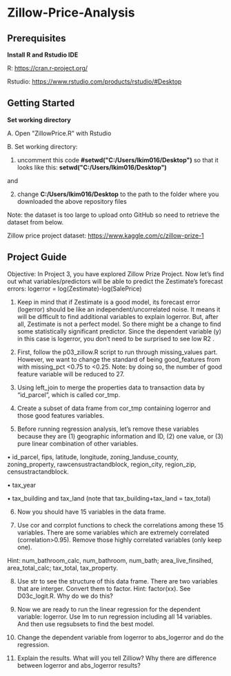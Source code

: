 # Zillow-Price-Analysis

## Prerequisites
**Install R and Rstudio IDE**

R: https://cran.r-project.org/

Rstudio: https://www.rstudio.com/products/rstudio/#Desktop

## Getting Started
**Set working directory**

A. Open "ZillowPrice.R" with Rstudio

B. Set working directory:

1. uncomment this code **#setwd("C:/Users/lkim016/Desktop")** so that it looks like this: **setwd("C:/Users/lkim016/Desktop")**

and

2. change **C:/Users/lkim016/Desktop** to the path to the folder where you downloaded the above repository files

Note: the dataset is too large to upload onto GitHub so need to retrieve the dataset from below.

Zillow price project dataset: https://www.kaggle.com/c/zillow-prize-1

## Project Guide
Objective: In Project 3, you have explored Zillow Prize Project. Now let’s find out what
variables/predictors will be able to predict the Zestimate’s forecast errors:
logerror = log(Zestimate)-log(SalePrice)

1. Keep in mind that if Zestimate is a good model, its forecast error (logerror) should be like
an independent/uncorrelated noise. It means it will be difficult to find additional variables
to explain logerror. But, after all, Zestimate is not a perfect model. So there might be a
change to find some statistically significant predictor. Since the dependent variable (y) in
this case is logerror, you don’t need to be surprised to see low R2
.

2. First, follow the p03_zillow.R script to run through missing_values part. However, we
want to change the standard of being good_features from with missing_pct <0.75 to
<0.25. Note: by doing so, the number of good feature variable will be reduced to 27.

3. Using left_join to merge the properties data to transaction data by “id_parcel”, which is
called cor_tmp.

4. Create a subset of data frame from cor_tmp containing logerror and those good features
variables.

5. Before running regression analysis, let’s remove these variables because they are (1)
geographic information and ID, (2) one value, or (3) pure linear combination of other
variables.

• id_parcel, fips, latitude, longitude, zoning_landuse_county, zoning_property,
rawcensustractandblock, region_city, region_zip, censustractandblock.

• tax_year

• tax_building and tax_land (note that tax_building+tax_land = tax_total)

6. Now you should have 15 variables in the data frame.

7. Use cor and corrplot functions to check the correlations among these 15 variables. There
are some variables which are extremely correlated (correlation>0.95). Remove those
highly correlated variables (only keep one).

Hint: num_bathroom_calc, num_bathroom, num_bath; area_live_finsihed, area_total_calc;
tax_total, tax_property.

8. Use str to see the structure of this data frame. There are two variables that are interger.
Convert them to factor. Hint: factor(xx). See D03c_logit.R. Why do we do this?

9. Now we are ready to run the linear regression for the dependent variable: logerror. Use
lm to run regression including all 14 variables. And then use regsubsets to find the best
model.

10. Change the dependent variable from logerror to abs_logerror and do the regression.

11. Explain the results. What will you tell Zilliow? Why there are difference between logerror and
abs_logerror results?
